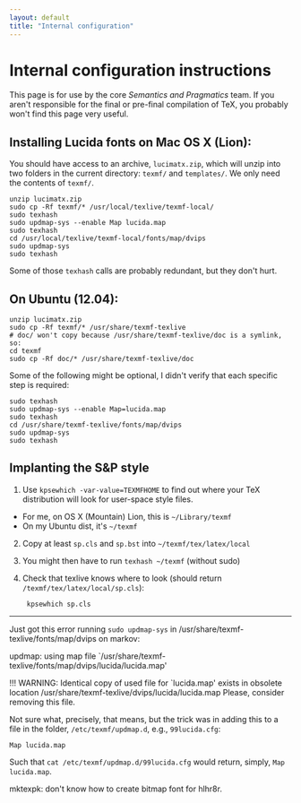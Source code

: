 ```yaml
---
layout: default
title: "Internal configuration"
---
```

# Internal configuration instructions

This page is for use by the core *Semantics and Pragmatics* team.
If you aren't responsible for the final or pre-final compilation of TeX,
you probably won't find this page very useful.


## Installing Lucida fonts on Mac OS X (Lion):

You should have access to an archive, `lucimatx.zip`, which will unzip into two folders in the current directory: `texmf/` and `templates/`. We only need the contents of `texmf/`.

    unzip lucimatx.zip
    sudo cp -Rf texmf/* /usr/local/texlive/texmf-local/
    sudo texhash
    sudo updmap-sys --enable Map lucida.map
    sudo texhash
    cd /usr/local/texlive/texmf-local/fonts/map/dvips
    sudo updmap-sys
    sudo texhash

Some of those `texhash` calls are probably redundant, but they don't hurt.

## On Ubuntu (12.04):

    unzip lucimatx.zip
    sudo cp -Rf texmf/* /usr/share/texmf-texlive
    # doc/ won't copy because /usr/share/texmf-texlive/doc is a symlink, so:
    cd texmf
    sudo cp -Rf doc/* /usr/share/texmf-texlive/doc

Some of the following might be optional, I didn't verify that each specific step is required:

    sudo texhash
    sudo updmap-sys --enable Map=lucida.map
    sudo texhash
    cd /usr/share/texmf-texlive/fonts/map/dvips
    sudo updmap-sys
    sudo texhash


## Implanting the S&P style

1. Use `kpsewhich -var-value=TEXMFHOME` to find out where your TeX distribution will look for user-space style files.

  * For me, on OS X (Mountain) Lion, this is `~/Library/texmf`
  * On my Ubuntu dist, it's `~/texmf`

2. Copy at least `sp.cls` and `sp.bst` into `~/texmf/tex/latex/local`
3. You might then have to run `texhash ~/texmf` (without sudo)
4. Check that texlive knows where to look (should return `/texmf/tex/latex/local/sp.cls`):

        kpsewhich sp.cls

---
Just got this error running `sudo updmap-sys` in /usr/share/texmf-texlive/fonts/map/dvips on markov:

updmap: using map file `/usr/share/texmf-texlive/fonts/map/dvips/lucida/lucida.map'

!!! WARNING: Identical copy of used file for `lucida.map'
    exists in obsolete location
      /usr/share/texmf-texlive/dvips/lucida/lucida.map
    Please, consider removing this file.

Not sure what, precisely, that means, but the trick was in adding this to a file in the folder, `/etc/texmf/updmap.d`, e.g., `99lucida.cfg`:

    Map lucida.map

Such that `cat /etc/texmf/updmap.d/99lucida.cfg` would return, simply, `Map lucida.map`.

mktexpk: don't know how to create bitmap font for hlhr8r.
